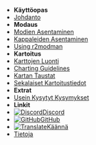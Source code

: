 - **Käyttöopas**
- [Johdanto](./)
- **Modaus**
- [Modien Asentaminen](installing-mods)
- [Kappaleiden Asentaminen](installing-songs)
- [Using r2modman](installing-r2modman)
- **Kartoitus**
- [Karttojen Luonti](creating-charts)
- [Charting Guidelines](charting-guidelines)
- [Kartan Taustat](chart-backgrounds)
- [Sekalaiset Kartoitustiedot](misc-charting-info)
- **Extrat**
- [Usein Kysytyt Kysymykset](faq)
- **Linkit**
- [![Discord](https://icongr.am/simple/discord.svg?colored&size=16)Discord](https://discord.gg/KVzKRsbetJ)
- [![GitHub](https://icongr.am/simple/github.svg?color=808080&size=16)GitHub](https://github.com/tc-mods/TromboneChampModdingWiki)
- [![Translate](https://icongr.am/material/translate.svg?color=808080&size=16)Käännä](https://crowdin.com/project/trombone-champ-modding-wiki)
- [Tietoja](about)
